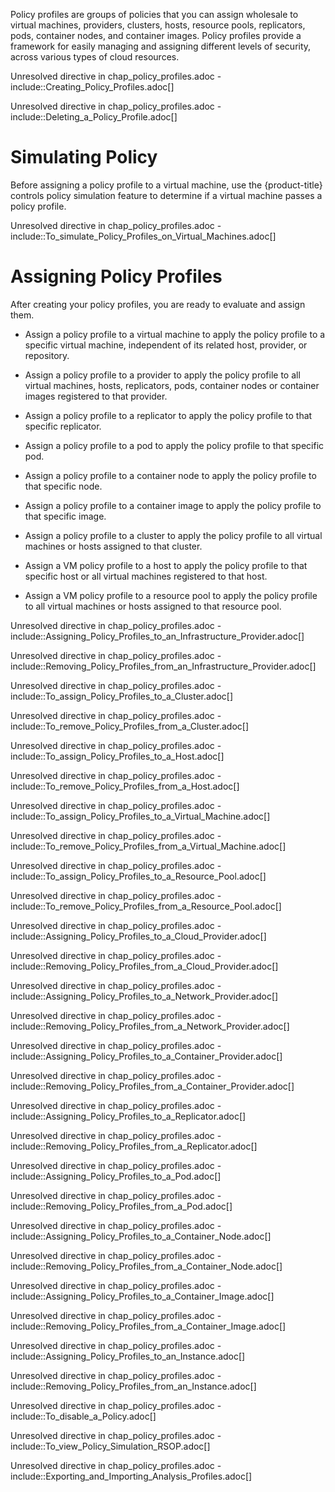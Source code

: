 Policy profiles are groups of policies that you can assign wholesale to
virtual machines, providers, clusters, hosts, resource pools,
replicators, pods, container nodes, and container images. Policy
profiles provide a framework for easily managing and assigning different
levels of security, across various types of cloud resources.

Unresolved directive in chap\_policy\_profiles.adoc -
include::Creating\_Policy\_Profiles.adoc\[\]

Unresolved directive in chap\_policy\_profiles.adoc -
include::Deleting\_a\_Policy\_Profile.adoc\[\]

# Simulating Policy

Before assigning a policy profile to a virtual machine, use the
{product-title} controls policy simulation feature to determine if a
virtual machine passes a policy profile.

Unresolved directive in chap\_policy\_profiles.adoc -
include::To\_simulate\_Policy\_Profiles\_on\_Virtual\_Machines.adoc\[\]

# Assigning Policy Profiles

After creating your policy profiles, you are ready to evaluate and
assign them.

  - Assign a policy profile to a virtual machine to apply the policy
    profile to a specific virtual machine, independent of its related
    host, provider, or repository.

  - Assign a policy profile to a provider to apply the policy profile to
    all virtual machines, hosts, replicators, pods, container nodes or
    container images registered to that provider.

  - Assign a policy profile to a replicator to apply the policy profile
    to that specific replicator.

  - Assign a policy profile to a pod to apply the policy profile to that
    specific pod.

  - Assign a policy profile to a container node to apply the policy
    profile to that specific node.

  - Assign a policy profile to a container image to apply the policy
    profile to that specific image.

  - Assign a policy profile to a cluster to apply the policy profile to
    all virtual machines or hosts assigned to that cluster.

  - Assign a VM policy profile to a host to apply the policy profile to
    that specific host or all virtual machines registered to that host.

  - Assign a VM policy profile to a resource pool to apply the policy
    profile to all virtual machines or hosts assigned to that resource
    pool.

Unresolved directive in chap\_policy\_profiles.adoc -
include::Assigning\_Policy\_Profiles\_to\_an\_Infrastructure\_Provider.adoc\[\]

Unresolved directive in chap\_policy\_profiles.adoc -
include::Removing\_Policy\_Profiles\_from\_an\_Infrastructure\_Provider.adoc\[\]

Unresolved directive in chap\_policy\_profiles.adoc -
include::To\_assign\_Policy\_Profiles\_to\_a\_Cluster.adoc\[\]

Unresolved directive in chap\_policy\_profiles.adoc -
include::To\_remove\_Policy\_Profiles\_from\_a\_Cluster.adoc\[\]

Unresolved directive in chap\_policy\_profiles.adoc -
include::To\_assign\_Policy\_Profiles\_to\_a\_Host.adoc\[\]

Unresolved directive in chap\_policy\_profiles.adoc -
include::To\_remove\_Policy\_Profiles\_from\_a\_Host.adoc\[\]

Unresolved directive in chap\_policy\_profiles.adoc -
include::To\_assign\_Policy\_Profiles\_to\_a\_Virtual\_Machine.adoc\[\]

Unresolved directive in chap\_policy\_profiles.adoc -
include::To\_remove\_Policy\_Profiles\_from\_a\_Virtual\_Machine.adoc\[\]

Unresolved directive in chap\_policy\_profiles.adoc -
include::To\_assign\_Policy\_Profiles\_to\_a\_Resource\_Pool.adoc\[\]

Unresolved directive in chap\_policy\_profiles.adoc -
include::To\_remove\_Policy\_Profiles\_from\_a\_Resource\_Pool.adoc\[\]

Unresolved directive in chap\_policy\_profiles.adoc -
include::Assigning\_Policy\_Profiles\_to\_a\_Cloud\_Provider.adoc\[\]

Unresolved directive in chap\_policy\_profiles.adoc -
include::Removing\_Policy\_Profiles\_from\_a\_Cloud\_Provider.adoc\[\]

Unresolved directive in chap\_policy\_profiles.adoc -
include::Assigning\_Policy\_Profiles\_to\_a\_Network\_Provider.adoc\[\]

Unresolved directive in chap\_policy\_profiles.adoc -
include::Removing\_Policy\_Profiles\_from\_a\_Network\_Provider.adoc\[\]

Unresolved directive in chap\_policy\_profiles.adoc -
include::Assigning\_Policy\_Profiles\_to\_a\_Container\_Provider.adoc\[\]

Unresolved directive in chap\_policy\_profiles.adoc -
include::Removing\_Policy\_Profiles\_from\_a\_Container\_Provider.adoc\[\]

Unresolved directive in chap\_policy\_profiles.adoc -
include::Assigning\_Policy\_Profiles\_to\_a\_Replicator.adoc\[\]

Unresolved directive in chap\_policy\_profiles.adoc -
include::Removing\_Policy\_Profiles\_from\_a\_Replicator.adoc\[\]

Unresolved directive in chap\_policy\_profiles.adoc -
include::Assigning\_Policy\_Profiles\_to\_a\_Pod.adoc\[\]

Unresolved directive in chap\_policy\_profiles.adoc -
include::Removing\_Policy\_Profiles\_from\_a\_Pod.adoc\[\]

Unresolved directive in chap\_policy\_profiles.adoc -
include::Assigning\_Policy\_Profiles\_to\_a\_Container\_Node.adoc\[\]

Unresolved directive in chap\_policy\_profiles.adoc -
include::Removing\_Policy\_Profiles\_from\_a\_Container\_Node.adoc\[\]

Unresolved directive in chap\_policy\_profiles.adoc -
include::Assigning\_Policy\_Profiles\_to\_a\_Container\_Image.adoc\[\]

Unresolved directive in chap\_policy\_profiles.adoc -
include::Removing\_Policy\_Profiles\_from\_a\_Container\_Image.adoc\[\]

Unresolved directive in chap\_policy\_profiles.adoc -
include::Assigning\_Policy\_Profiles\_to\_an\_Instance.adoc\[\]

Unresolved directive in chap\_policy\_profiles.adoc -
include::Removing\_Policy\_Profiles\_from\_an\_Instance.adoc\[\]

Unresolved directive in chap\_policy\_profiles.adoc -
include::To\_disable\_a\_Policy.adoc\[\]

Unresolved directive in chap\_policy\_profiles.adoc -
include::To\_view\_Policy\_Simulation\_RSOP.adoc\[\]

Unresolved directive in chap\_policy\_profiles.adoc -
include::Exporting\_and\_Importing\_Analysis\_Profiles.adoc\[\]

